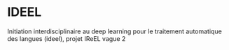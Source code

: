 # IDEEL
Initiation interdisciplinaire au deep learning pour le traitement automatique des langues (ideel), projet IReEL vague 2
